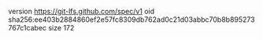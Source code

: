 version https://git-lfs.github.com/spec/v1
oid sha256:ee403b2884860ef2e57fc8309db762ad0c21d03abbc70b8b895273767c1cabec
size 172
